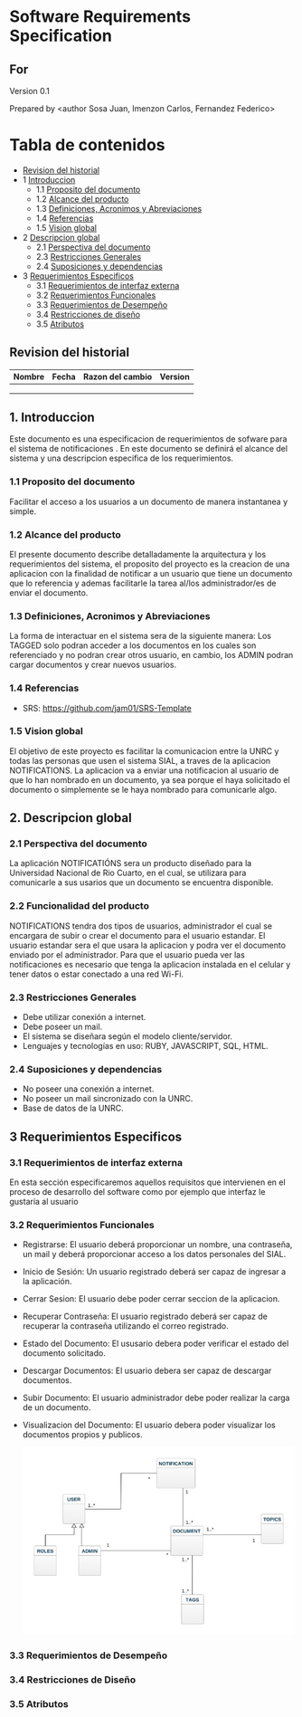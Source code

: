 # Software Requirements Specification
## For <notifications>

Version 0.1

Prepared by <author Sosa Juan, Imenzon Carlos, Fernandez Federico>

<organization>  
	
<date created> 

Tabla de contenidos
====================
* [Revision del historial](#revision-del-historial)
* 1 [Introduccion](#1-introduccion)
  * 1.1 [Proposito del documento](#11-Proposito-del-documento)
  * 1.2 [Alcance del producto](#12-Alcance-del-producto)
  * 1.3 [Definiciones, Acronimos y Abreviaciones](#13-definiciones-acronimos-y-abreviaciones)
  * 1.4 [Referencias](#14-referencias) 
  * 1.5 [Vision global](#15-vision-global)
* 2 [Descripcion global](#2-descripcion-global)
  * 2.1 [Perspectiva del documento](#21-perspectiva-del-producto)
  * 2.3 [Restricciones Generales](#23-restricciones-generales)
  * 2.4 [Suposiciones y dependencias](#24-suposiciones-y-dependencias)
* 3 [Requerimientos Especificos](#3-requerimientos-especificos) 
  * 3.1 [Requerimientos de interfaz externa](#31-requerimientos-de-interfaz-externa)
  * 3.2 [Requerimientos Funcionales](#32-requerimientos-Funcionales)
  * 3.3 [Requerimientos de Desempeño]( #33-requerimientos-de-Desempeño)
  * 3.4 [Restricciones de diseño](#34-restricciones-de-diseño)
  * 3.5 [Atributos](#35-atributos)

## Revision del historial
| Nombre | Fecha   | Razon del cambio    | Version   |
| -------| ------- | ------------------- | --------- |
|        |         |                     |           |
|        |         |                     |           |
|        |         |                     |           |

## 1. Introduccion
Este documento es una especificacion de requerimientos de sofware para el sistema de notificaciones . En este documento se definirá el alcance del sistema y una descripcion especifica de los requerimientos.

### 1.1 Proposito del documento
Facilitar el acceso a los usuarios a un documento de manera instantanea y simple.

### 1.2 Alcance del producto
El presente documento describe detalladamente la arquitectura y los requerimientos del sistema, el proposito del proyecto es la creacion de una aplicacion con la finalidad de notificar a un usuario que tiene un documento que lo referencia y
ademas facilitarle la tarea al/los administrador/es de enviar el documento.

### 1.3 Definiciones, Acronimos y Abreviaciones
La forma de interactuar en el sistema sera de la siguiente manera:
Los TAGGED solo podran acceder a los documentos en los cuales son referenciado y no podran crear otros usuario, en cambio, los ADMIN podran cargar documentos y crear nuevos usuarios.

### 1.4 Referencias
* SRS: https://github.com/jam01/SRS-Template

### 1.5 Vision global
El objetivo de este proyecto es facilitar la comunicacion entre la UNRC y todas las personas que usen el sistema SIAL, a traves de la aplicacion NOTIFICATIONS. La aplicacion va a enviar una notificacion al usuario de que lo han nombrado en un documento, ya sea porque el haya solicitado el documento o simplemente se le haya nombrado para comunicarle algo.

## 2. Descripcion global

### 2.1 Perspectiva del documento
La aplicación NOTIFICATIÓNS sera un producto diseñado para la Universidad Nacional de Rio Cuarto, en el cual, se utilizara para comunicarle a sus usarios que un documento se encuentra disponible. 

### 2.2 Funcionalidad del producto
NOTIFICATIONS tendra dos tipos de usuarios, administrador el cual se encargara de subir o crear el documento para el usuario estandar.
El usuario estandar sera el que usara la aplicacion y podra ver el documento enviado por el administrador. Para que el usuario pueda 
ver las notificaciones es necesario que tenga la aplicacion instalada en el celular y tener datos o estar conectado a una red Wi-Fi.

### 2.3 Restricciones Generales
* Debe utilizar conexión a internet.
* Debe poseer un mail.
* El sistema se diseñara según el modelo cliente/servidor.
* Lenguajes y tecnologías en uso: RUBY, JAVASCRIPT, SQL, HTML.

### 2.4 Suposiciones y dependencias
* No poseer una conexión a internet.
* No poseer un mail sincronizado con la UNRC.
* Base de datos de la UNRC.

## 3 Requerimientos Especificos

### 3.1 Requerimientos de interfaz externa
En esta sección especificaremos aquellos requisitos que intervienen en el proceso de desarrollo del software como por ejemplo que interfaz le gustaría al usuario

### 3.2 Requerimientos Funcionales
* Registrarse: El usuario deberá proporcionar un nombre, una contraseña, un mail y deberá
  proporcionar acceso a los datos personales del SIAL.
* Inicio de Sesión: Un usuario registrado deberá ser capaz de ingresar a la aplicación.
* Cerrar Sesion: El usuario debe poder cerrar seccion de la aplicacion. 
* Recuperar Contraseña: El usuario registrado deberá ser capaz de recuperar la contraseña
  utilizando el correo registrado.
* Estado del Documento: El ususario debera poder verificar el estado del documento solicitado.
* Descargar Documentos: El usuario debera ser capaz de descargar documentos.
* Subir Documento: El usuario administrador debe poder realizar la carga de un documento.
* Visualizacion del Documento: El usuario debera poder visualizar los documentos propios y publicos. 

  ![Diagrama](Diagrama.jpeg)


### 3.3 Requerimientos de Desempeño

### 3.4 Restricciones de Diseño

### 3.5 Atributos



